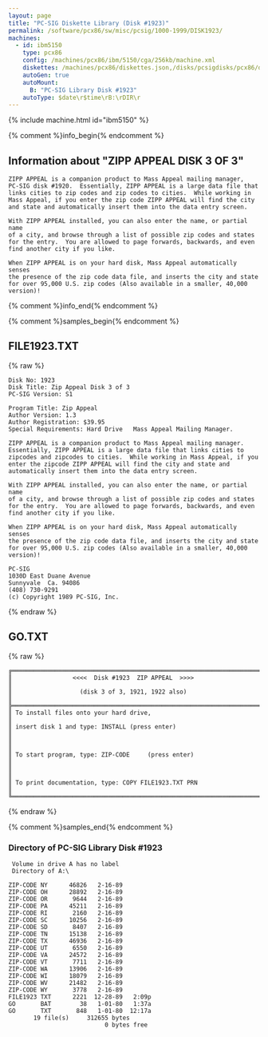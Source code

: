 ```yaml
---
layout: page
title: "PC-SIG Diskette Library (Disk #1923)"
permalink: /software/pcx86/sw/misc/pcsig/1000-1999/DISK1923/
machines:
  - id: ibm5150
    type: pcx86
    config: /machines/pcx86/ibm/5150/cga/256kb/machine.xml
    diskettes: /machines/pcx86/diskettes.json,/disks/pcsigdisks/pcx86/diskettes.json
    autoGen: true
    autoMount:
      B: "PC-SIG Library Disk #1923"
    autoType: $date\r$time\rB:\rDIR\r
---
```


{% include machine.html id="ibm5150" %}

{% comment %}info_begin{% endcomment %}

## Information about "ZIPP APPEAL DISK 3 OF 3"

    ZIPP APPEAL is a companion product to Mass Appeal mailing manager,
    PC-SIG disk #1920.  Essentially, ZIPP APPEAL is a large data file that
    links cities to zip codes and zip codes to cities.  While working in
    Mass Appeal, if you enter the zip code ZIPP APPEAL will find the city
    and state and automatically insert them into the data entry screen.
    
    With ZIPP APPEAL installed, you can also enter the name, or partial name
    of a city, and browse through a list of possible zip codes and states
    for the entry.  You are allowed to page forwards, backwards, and even
    find another city if you like.
    
    When ZIPP APPEAL is on your hard disk, Mass Appeal automatically senses
    the presence of the zip code data file, and inserts the city and state
    for over 95,000 U.S. zip codes (Also available in a smaller, 40,000
    version)!
{% comment %}info_end{% endcomment %}

{% comment %}samples_begin{% endcomment %}

## FILE1923.TXT

{% raw %}
```
Disk No: 1923                                                           
Disk Title: Zip Appeal Disk 3 of 3                                      
PC-SIG Version: S1                                                      
                                                                        
Program Title: Zip Appeal                                               
Author Version: 1.3                                                     
Author Registration: $39.95                                             
Special Requirements: Hard Drive   Mass Appeal Mailing Manager.         
                                                                        
ZIPP APPEAL is a companion product to Mass Appeal mailing manager.      
Essentially, ZIPP APPEAL is a large data file that links cities to      
zipcodes and zipcodes to cities.  While working in Mass Appeal, if you  
enter the zipcode ZIPP APPEAL will find the city and state and          
automatically insert them into the data entry screen.                   
                                                                        
With ZIPP APPEAL installed, you can also enter the name, or partial name
of a city, and browse through a list of possible zip codes and states   
for the entry.  You are allowed to page forwards, backwards, and even   
find another city if you like.                                          
                                                                        
When ZIPP APPEAL is on your hard disk, Mass Appeal automatically senses 
the presence of the zip code data file, and inserts the city and state  
for over 95,000 U.S. zip codes (Also available in a smaller, 40,000     
version)!                                                               
                                                                        
PC-SIG                                                                  
1030D East Duane Avenue                                                 
Sunnyvale  Ca. 94086                                                    
(408) 730-9291                                                          
(c) Copyright 1989 PC-SIG, Inc.                                         
```
{% endraw %}

## GO.TXT

{% raw %}
```
╔═════════════════════════════════════════════════════════════════════════╗
║                 <<<<  Disk #1923  ZIP APPEAL  >>>>                      ║
║                   (disk 3 of 3, 1921, 1922 also)                        ║
╠═════════════════════════════════════════════════════════════════════════╣
║ To install files onto your hard drive,                                  ║
║ insert disk 1 and type: INSTALL (press enter)                           ║
║                                                                         ║
║ To start program, type: ZIP-CODE     (press enter)                      ║
║                                                                         ║
║ To print documentation, type: COPY FILE1923.TXT PRN                     ║
╚═════════════════════════════════════════════════════════════════════════╝
```
{% endraw %}

{% comment %}samples_end{% endcomment %}

### Directory of PC-SIG Library Disk #1923

     Volume in drive A has no label
     Directory of A:\

    ZIP-CODE NY      46826   2-16-89
    ZIP-CODE OH      28892   2-16-89
    ZIP-CODE OR       9644   2-16-89
    ZIP-CODE PA      45211   2-16-89
    ZIP-CODE RI       2160   2-16-89
    ZIP-CODE SC      10256   2-16-89
    ZIP-CODE SD       8407   2-16-89
    ZIP-CODE TN      15138   2-16-89
    ZIP-CODE TX      46936   2-16-89
    ZIP-CODE UT       6550   2-16-89
    ZIP-CODE VA      24572   2-16-89
    ZIP-CODE VT       7711   2-16-89
    ZIP-CODE WA      13906   2-16-89
    ZIP-CODE WI      18079   2-16-89
    ZIP-CODE WV      21482   2-16-89
    ZIP-CODE WY       3778   2-16-89
    FILE1923 TXT      2221  12-28-89   2:09p
    GO       BAT        38   1-01-80   1:37a
    GO       TXT       848   1-01-80  12:17a
           19 file(s)     312655 bytes
                               0 bytes free
